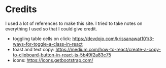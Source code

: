 # Credits

I used a lot of references to make this site. I tried to take notes on everything I used so that I could give credit.

- toggling table cells on click: https://devdojo.com/krissanawat101/3-ways-for-toggle-a-class-in-react
- toast and text copy: https://medium.com/how-to-react/create-a-copy-to-clipboard-button-in-react-js-5b49f2a83c75
- icons: https://icons.getbootstrap.com/
